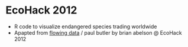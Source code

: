 # EcoHack 2012

* R code to visualize endangered species trading worldwide
* Apapted from [flowing data](http://www.flowingdata.com/) / paul butler by brian abelson @ EcoHack 2012
